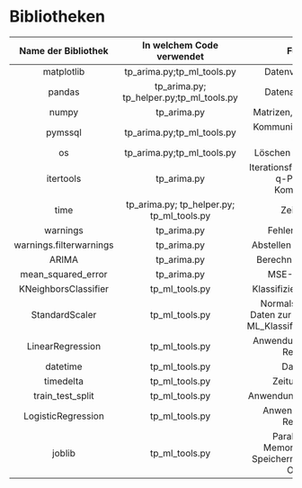 # Bibliotheken

|**Name der Bibliothek**|**In welchem Code verwendet**|**Funktion**|**Falls nicht in Anaconda, importieren aus**|
|:----------------------:|:----------------------:|:----------------------:|:----------------------:|
|matplotlib|tp_arima.py;tp_ml_tools.py|Datenvisualisierung|
|pandas|tp_arima.py; tp_helper.py;tp_ml_tools.py|Datenanalyse Tools|
|numpy|tp_arima.py|Matrizen, lineare Algebra|
|pymssql|tp_arima.py;tp_ml_tools.py|Kommunikation mit SQL-Server|
|os|tp_arima.py;tp_ml_tools.py|Löschen von Bilddateien|
|itertools|tp_arima.py|Iterationsfunktion für p-d-q-Parameter-Kombinationen|
|time|tp_arima.py; tp_helper.py; tp_ml_tools.py|Zeitfunktion|
|warnings|tp_arima.py|Fehlerbehandlung|
|warnings.filterwarnings|tp_arima.py|Abstellen von Warnungen|
|ARIMA|tp_arima.py|Berechnung der ARIMA|statsmodels.tsa.arima_model|
|mean_squared_error|tp_arima.py|MSE-Berechnung|sklearn.metrics|
|KNeighborsClassifier|tp_ml_tools.py|Klassifizierung nach KNN|sklearn.neighbors|
|StandardScaler|tp_ml_tools.py|Normalskalierung der Daten zur Verwendung für ML_Klassifizierungsmodelle|sklearn.preprocessing|
|LinearRegression|tp_ml_tools.py|Anwendung der Linearen Regression|sklearn.linear|
|datetime|tp_ml_tools.py|Datum, Zeit|datetime|
|timedelta|tp_ml_tools.py|Zeituntdifferenz|datetime|
|train_test_split|tp_ml_tools.py|Anwendung Train Test Split|sklearn.model_selection|
|LogisticRegression|tp_ml_tools.py|Anwendung Logistic Regression|sklearn.linear_model|
|joblib|tp_ml_tools.py|Parallelisierung, Memorization sowie Speichern und Laden von Objekten|
